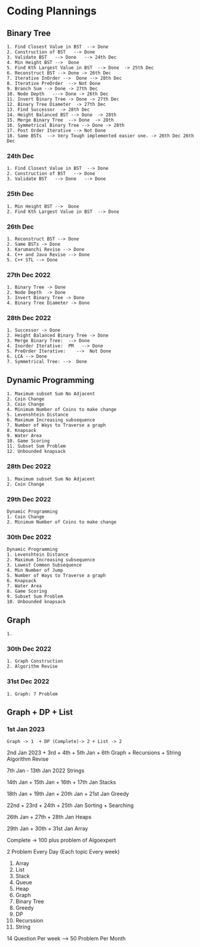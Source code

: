 
# Coding Plannings 

## Binary Tree 
    1. Find Closest Value in BST  --> Done 
    2. Construction of BST   --> Done 
    3. Validate BST   --> Done   --> 24th Dec
    4. Min Height BST -->  Done
    5. Find Kth Largest Value in BST  --> Done  -> 25th Dec
    6. Reconstruct BST --> Done -> 26th Dec
    7. Iterative InOrder -->  Done --> 28th Dec 
    8. Iterative PreOrder  --> Not Done 
    9. Branch Sum --> Done -> 27th Dec 
    10. Node Depth   ---> Done -> 26th Dec
    11. Invert Binary Tree -> Done -> 27th Dec
    12. Binary Tree Diameter  -> 27th Dec 
    13. Find Successor  -> 28th Dec
    14. Height Balanced BST --> Done  -> 28th 
    15. Merge Binary Tree  --> Done  -> 28th 
    16. Symmetrical Binary Tree --> Done -> 28th 
    17. Post Order Iterative --> Not Done 
    18. Same BSTs  --> Very Tough implemented easier one. -> 26th Dec 26th Dec 

### 24th Dec 
    1. Find Closest Value in BST  --> Done 
    2. Construction of BST   --> Done 
    3. Validate BST   --> Done   --> Done

### 25th Dec 
    1. Min Height BST -->  Done
    2. Find Kth Largest Value in BST  --> Done 

### 26th Dec 
    1. Reconstruct BST --> Done 
    2. Same BSTs -> Done
    3. Karumanchi Revise --> Done 
    4. C++ and Java Revise --> Done 
    5. C++ STL --> Done 

### 27th Dec 2022
    1. Binary Tree -> Done 
    2. Node Depth  -> Done 
    3. Invert Binary Tree -> Done
    4. Binary Tree Diameter -> Done
   

### 28th Dec 2022
    1. Successor -> Done 
    2. Height Balanced Binary Tree -> Done 
    3. Merge Binary Tree:  --> Done 
    4. Inorder Iterative:  PM   --> Done 
    5. PreOrder Iterative:    -->  Not Done 
    6. LCA --> Done 
    7. Symmetrical Tree: -->  Done 

## Dynamic Programming
    1. Maximum subset Sum No Adjacent 
    2. Coin Change
    3. Coin Change 
    4. Minimum Number of Coins to make change 
    5. Levenshtein Distance 
    6. Maximum Increasing subsequence 
    7. Number of Ways to Traverse a graph 
    8. Knapsack 
    9. Water Area 
    10. Game Scoring 
    11. Subset Sum Problem 
    12. Unbounded knapsack 
   
### 28th Dec 2022
    1. Maximum subset Sum No Adjacent 
    2. Coin Change
   
### 29th Dec 2022
    Dynamic Programming 
    1. Coin Change 
    2. Minimum Number of Coins to make change 
    


### 30th Dec 2022
    Dynamic Programming 
    1. Levenshtein Distance 
    2. Maximum Increasing subsequence 
    3. Lowest Common Subsequence
    4. Min Number of Jump
    5. Number of Ways to Traverse a graph 
    6. Knapsack 
    7. Water Area 
    8. Game Scoring 
    9. Subset Sum Problem 
    10. Unbounded knapsack 
   
## Graph
    1. 
### 30th Dec 2022
    1. Graph Construction 
    2. Algorithm Revise
    
### 31st Dec 2022
    1. Graph: 7 Problem

## Graph + DP + List 
### 1st Jan 2023
    Graph -> 1  + DP (Complete)-> 2 + List -> 2 


2nd Jan 2023 + 3rd + 4th + 5th Jan + 6th 
    Graph + Recursions + String Algorithm Revise 

7th Jan  - 13th Jan 2022 
    Strings 

14th Jan + 15th Jan + 16th + 17th Jan 
    Stacks 

18th Jan + 19th Jan + 20th Jan + 21st Jan
    Greedy 

22nd + 23rd + 24th + 25th Jan 
    Sorting + Searching 

26th Jan + 27th + 28th Jan 
    Heaps 

29th Jan + 30th + 31st Jan 
    Array 

Complete -> 100 plus problem of Algoexpert 

2 Problem Every Day (Each topic Every week) 
1. Array 
2. List 
3. Stack 
4. Queue 
5. Heap
6. Graph 
7. Binary Tree
8. Greedy 
9. DP
10. Recurssion 
11. String

14 Question Per week --> 50 Problem Per Month 

